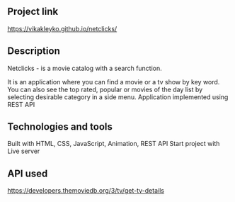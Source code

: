 ## Project link
https://vikakleyko.github.io/netclicks/

## Description
Netclicks - is a movie catalog with a search function.

It is an application where you can find a movie or a tv show by key word. You can also see the top rated, popular or movies of the day list by selecting desirable category in a side menu. Application implemented using REST API

## Technologies and tools
Built with HTML, CSS, JavaScript, Animation, REST API
Start project with Live server

## API used

https://developers.themoviedb.org/3/tv/get-tv-details




